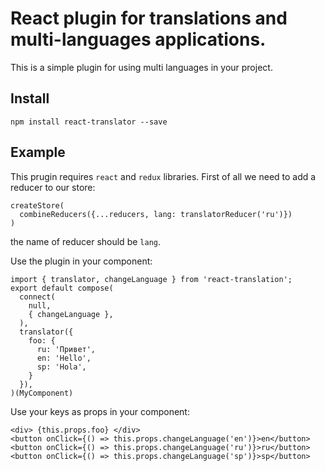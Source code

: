 # React plugin for translations and multi-languages applications.
This is a simple plugin for using multi languages in your project.
## Install
    npm install react-translator --save

## Example
This prugin requires `react` and `redux` libraries.
First of all we need to add a reducer to our store:

    createStore(
      combineReducers({...reducers, lang: translatorReducer('ru')})
    )
the name of reducer should be `lang`.

Use the plugin in your component:

    import { translator, changeLanguage } from 'react-translation';
    export default compose(
      connect(
        null,
        { changeLanguage },
      ),
      translator({
        foo: {
          ru: 'Привет',
          en: 'Hello',
          sp: 'Hola',
        }
      }),
    )(MyComponent)

Use your keys as props in your component:

    <div> {this.props.foo} </div>
    <button onClick={() => this.props.changeLanguage('en')}>en</button>
    <button onClick={() => this.props.changeLanguage('ru')}>ru</button>
    <button onClick={() => this.props.changeLanguage('sp')}>sp</button>
